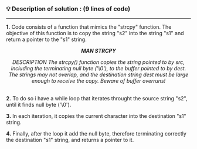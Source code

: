 ### 💡 Description of solution : (9 lines of code)
--------------------------------
<p> <b>1.</b> Code consists of a function that mimics the "strcpy" function. The objective of this function is to copy the string "s2" into the string "s1" and return a pointer to the "s1" string.</p>
<div align="center"><i>
  <p><b>MAN STRCPY</b></p>
  DESCRIPTION
       The  strcpy() function copies the string pointed to by src, including the terminating null byte ('\0'), to the
       buffer pointed to by dest.  The strings may not overlap, and the destination string dest must be large  enough
       to receive the copy.  Beware of buffer overruns!
</i></div>
<br>
<p> <b>2.</b> To do so i have a while loop that iterates throught the source string "s2", until it finds null byte ('\0'). </p>
<p> <b>3.</b> In each iteration, it copies the current character into the destination "s1" string. </p>
<p> <b>4.</b> Finally, after the loop it add the null byte, therefore terminating correctly the destination "s1" string, and returns a pointer to it. </p>
